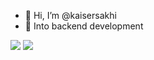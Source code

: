 - 👋 Hi, I’m @kaisersakhi
- 👀 Into backend development 



[![](https://visitcount.itsvg.in/api?id=kaisersakhi&label=Curious%20onlookers%20count&icon=0&pretty=false)](https://visitcount.itsvg.in)
![](https://hit.yhype.me/github/profile?user_id=63088772)
<!---
kaisersakhi/kaisersakhi is a ✨ special ✨ repository because its `README.md` (this file) appears on your GitHub profile.
You can click the Preview link to take a look at your changes.
--->

